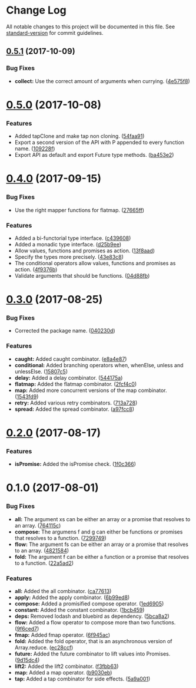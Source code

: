 # Change Log

All notable changes to this project will be documented in this file. See [standard-version](https://github.com/conventional-changelog/standard-version) for commit guidelines.

<a name="0.5.1"></a>
## [0.5.1](https://github.com/critocrito/combinators-p/compare/v0.5.0...v0.5.1) (2017-10-09)


### Bug Fixes

* **collect:** Use the correct amount of arguments when currying. ([4e575f8](https://github.com/critocrito/combinators-p/commit/4e575f8))



<a name="0.5.0"></a>
# [0.5.0](https://github.com/critocrito/combinators-p/compare/v0.4.0...v0.5.0) (2017-10-08)


### Features

* Added tapClone and make tap non cloning. ([54faa91](https://github.com/critocrito/combinators-p/commit/54faa91))
* Export a second version of the API with P appended to every function name. ([109228f](https://github.com/critocrito/combinators-p/commit/109228f))
* Export API as default and export Future type methods. ([ba453e2](https://github.com/critocrito/combinators-p/commit/ba453e2))



<a name="0.4.0"></a>
# [0.4.0](https://gitlab.com/critocrito/combinators-p/compare/v0.3.0...v0.4.0) (2017-09-15)


### Bug Fixes

* Use the right mapper functions for flatmap. ([27665ff](https://gitlab.com/critocrito/combinators-p/commit/27665ff))


### Features

* Added a bi-functorial type interface. ([c439608](https://gitlab.com/critocrito/combinators-p/commit/c439608))
* Added a monadic type interface. ([d25b9ee](https://gitlab.com/critocrito/combinators-p/commit/d25b9ee))
* Allow values, functions and promises as action. ([13f8aad](https://gitlab.com/critocrito/combinators-p/commit/13f8aad))
* Specify the types more precisely. ([43e83c8](https://gitlab.com/critocrito/combinators-p/commit/43e83c8))
* The conditional operators allow values, functions and promises as action. ([4f9376b](https://gitlab.com/critocrito/combinators-p/commit/4f9376b))
* Validate arguments that should be functions. ([04d88fb](https://gitlab.com/critocrito/combinators-p/commit/04d88fb))



<a name="0.3.0"></a>
# [0.3.0](https://gitlab.com/critocrito/combinators-p/compare/v0.2.0...v0.3.0) (2017-08-25)


### Bug Fixes

* Corrected the package name. ([040230d](https://gitlab.com/critocrito/combinators-p/commit/040230d))


### Features

* **caught:** Added caught combinator. ([e8a4e87](https://gitlab.com/critocrito/combinators-p/commit/e8a4e87))
* **conditional:** Added branching operators when, whenElse, unless and unlessElse. ([15807c5](https://gitlab.com/critocrito/combinators-p/commit/15807c5))
* **delay:** Added a delay combinator. ([544175a](https://gitlab.com/critocrito/combinators-p/commit/544175a))
* **flatmap:** Added the flatmap combinator. ([2fcf4c0](https://gitlab.com/critocrito/combinators-p/commit/2fcf4c0))
* **map:** Added more concurrent versions of the map combinator. ([1543fd9](https://gitlab.com/critocrito/combinators-p/commit/1543fd9))
* **retry:** Added various retry combinators. ([713a728](https://gitlab.com/critocrito/combinators-p/commit/713a728))
* **spread:** Added the spread combinator. ([a97fcc8](https://gitlab.com/critocrito/combinators-p/commit/a97fcc8))



<a name="0.2.0"></a>
# [0.2.0](https://gitlab.com/critocrito/combinators-p/compare/v0.1.0...v0.2.0) (2017-08-17)


### Features

* **isPromise:** Added the isPromise check. ([1f0c366](https://gitlab.com/critocrito/combinators-p/commit/1f0c366))



<a name="0.1.0"></a>
# 0.1.0 (2017-08-01)


### Bug Fixes

* **all:** The argument xs can be either an array or a promise that resolves to an array. ([764115c](https://gitlab.com/critocrito/combinators-p/commit/764115c))
* **compose:** The argumens f and g can either be functions or promises that resolves to a function. ([7299749](https://gitlab.com/critocrito/combinators-p/commit/7299749))
* **flow:** The argument fs can be either an array or a promise that resolves to an array. ([4821584](https://gitlab.com/critocrito/combinators-p/commit/4821584))
* **fold:** The argument f can be either a function or a promise that resolves to a function. ([22a5ad2](https://gitlab.com/critocrito/combinators-p/commit/22a5ad2))


### Features

* **all:** Added the all combinator. ([ca77613](https://gitlab.com/critocrito/combinators-p/commit/ca77613))
* **apply:** Added the apply combinator. ([6b99ed8](https://gitlab.com/critocrito/combinators-p/commit/6b99ed8))
* **compose:** Added a promisified compose operator. ([1ed6905](https://gitlab.com/critocrito/combinators-p/commit/1ed6905))
* **constant:** Added the constant combinator. ([1bcb459](https://gitlab.com/critocrito/combinators-p/commit/1bcb459))
* **deps:** Removed lodash and bluebird as dependency. ([5bca8a2](https://gitlab.com/critocrito/combinators-p/commit/5bca8a2))
* **flow:** Added a flow operator to compose more than two functions. ([9f6ced7](https://gitlab.com/critocrito/combinators-p/commit/9f6ced7))
* **fmap:** Added fmap operator. ([6f945ac](https://gitlab.com/critocrito/combinators-p/commit/6f945ac))
* **fold:** Added the fold operator, that is an asynchronous version of Array.reduce. ([ec28ccf](https://gitlab.com/critocrito/combinators-p/commit/ec28ccf))
* **future:** Added the future combinator to lift values into Promises. ([9d15dc4](https://gitlab.com/critocrito/combinators-p/commit/9d15dc4))
* **lift2:** Added the lift2 combinator. ([f3fbb63](https://gitlab.com/critocrito/combinators-p/commit/f3fbb63))
* **map:** Added a map operator. ([b9030eb](https://gitlab.com/critocrito/combinators-p/commit/b9030eb))
* **tap:** Added a tap combinator for side effects. ([5a9a001](https://gitlab.com/critocrito/combinators-p/commit/5a9a001))
